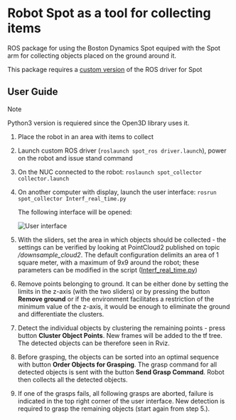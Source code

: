 # Robot Spot as a tool for collecting items
ROS package for using the Boston Dynamics Spot equiped with the Spot arm for collecting objects placed on the ground around it.

This package requires a [custom version](https://github.com/ctu-vras/spot_ros) of the ROS driver for Spot

## User Guide

> [!NOTE]  
> Python3 version is requiered since the Open3D library uses it.

1. Place the robot in an area with items to collect
1. Launch custom ROS driver (`roslaunch spot_ros driver.launch`), power on the robot and issue stand command
1. On the NUC connected to the robot: `roslaunch spot_collector collector.launch`
1. On another computer with display, launch the user interface: `rosrun spot_collector Interf_real_time.py`
   
    The following interface will be opened:

    ![User interface](https://github.com/ctu-vras/spot_collector/assets/127795959/74efa64c-006e-4961-b06a-d1b119005bb1)

1. With the sliders, set the area in which objects should be collected - the settings can be verified by looking at PointCloud2 published on topic */downsample\_cloud2*. The default configuration delimits an area of 1 square meter, with a maximum of 9x9 around the robot; these parameters can be modified in the script ([Interf_real_time.py](scripts/Interf_real_time.py#L80-L85))
1. Remove points belonging to ground. It can be either done by setting the limits in the z-axis (with the two sliders) or by pressing the button **Remove ground** or if the environment facilitates a restriction of the minimum value of the z-axis, it would be enough to eliminate the ground and differentiate the clusters.
1. Detect the individual objects by clustering the remaining points - press button **Cluster Object Points**. New frames will be added to the tf tree. The detected objects can be therefore seen in Rviz.
1. Before grasping, the objects can be sorted into an optimal sequence with button **Order Objects for Grasping**. The grasp command for all detected objects is sent with the button **Send Grasp Command**. Robot then collects all the detected objects.
1. If one of the grasps fails, all following grasps are aborted, failure is indicated in the top right corner of the user interface. New detection is required to grasp the remaining objects (start again from step 5.).
